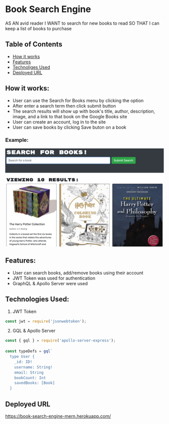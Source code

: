 # Book Search Engine
AS AN avid reader
I WANT to search for new books to read
SO THAT I can keep a list of books to purchase

## Table of Contents
* [How it works](#how-it-works)
* [Features](#features)
* [Technoliges Used](#technologies-used)
* [Deployed URL](#deployed-url)

## How it works:
- User can use the Search for Books menu by clicking the option
- After enter a search term then click submit button
- The search results will show up with book's title, author, description, image, and a link to that book on the Google Books site
- User can create an account, log in to the site
- User can save books by clicking Save buton on a book

### Example:
![search-result](./assets/screenshots/search-result.png)

## Features:
- User can search books, add/remove books using their account
- JWT Token was used for authentication
- GraphQL & Apollo Server were used

## Technologies Used:
1. JWT Token
```javascript
const jwt = require('jsonwebtoken');
```

2. GQL & Apollo Server
```javascript
const { gql } = require('apollo-server-express');

const typeDefs = gql`
  type User {
    _id: ID!
    username: String!
    email: String
    bookCount: Int
    savedBooks: [Book]
  }
```

## Deployed URL
https://book-search-engine-mern.herokuapp.com/